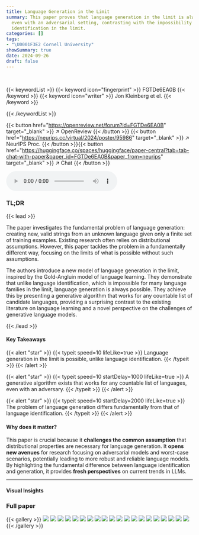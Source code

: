 ```yaml
---
title: Language Generation in the Limit
summary: This paper proves that language generation in the limit is always possible,
  even with an adversarial setting, contrasting with the impossibility of language
  identification in the limit.
categories: []
tags:
- "\U0001F3E2 Cornell University"
showSummary: true
date: 2024-09-26
draft: false
---
```


<br>

{{< keywordList >}}
{{< keyword icon="fingerprint" >}} FGTDe6EA0B {{< /keyword >}}
{{< keyword icon="writer" >}} Jon Kleinberg et el. {{< /keyword >}}
 
{{< /keywordList >}}

{{< button href="https://openreview.net/forum?id=FGTDe6EA0B" target="_blank" >}}
↗ OpenReview
{{< /button >}}
{{< button href="https://neurips.cc/virtual/2024/poster/95986" target="_blank" >}}
↗ NeurIPS Proc.
{{< /button >}}{{< button href="https://huggingface.co/spaces/huggingface/paper-central?tab=tab-chat-with-paper&paper_id=FGTDe6EA0B&paper_from=neurips" target="_blank" >}}
↗ Chat
{{< /button >}}



<audio controls>
    <source src="https://ai-paper-reviewer.com/FGTDe6EA0B/podcast.wav" type="audio/wav">
    Your browser does not support the audio element.
</audio>


### TL;DR


{{< lead >}}

The paper investigates the fundamental problem of language generation: creating new, valid strings from an unknown language given only a finite set of training examples.  Existing research often relies on distributional assumptions. However, this paper tackles the problem in a fundamentally different way, focusing on the limits of what is possible without such assumptions.

The authors introduce a new model of language generation in the limit, inspired by the Gold-Angluin model of language learning.  They demonstrate that unlike language identification, which is impossible for many language families in the limit, language generation is always possible. They achieve this by presenting a generative algorithm that works for any countable list of candidate languages, providing a surprising contrast to the existing literature on language learning and a novel perspective on the challenges of generative language models.

{{< /lead >}}


#### Key Takeaways

{{< alert "star" >}}
{{< typeit speed=10 lifeLike=true >}} Language generation in the limit is possible, unlike language identification. {{< /typeit >}}
{{< /alert >}}

{{< alert "star" >}}
{{< typeit speed=10 startDelay=1000 lifeLike=true >}} A generative algorithm exists that works for any countable list of languages, even with an adversary. {{< /typeit >}}
{{< /alert >}}

{{< alert "star" >}}
{{< typeit speed=10 startDelay=2000 lifeLike=true >}} The problem of language generation differs fundamentally from that of language identification. {{< /typeit >}}
{{< /alert >}}

#### Why does it matter?
This paper is crucial because it **challenges the common assumption** that distributional properties are necessary for language generation.  It **opens new avenues** for research focusing on adversarial models and worst-case scenarios, potentially leading to more robust and reliable language models. By highlighting the fundamental difference between language identification and generation, it provides **fresh perspectives** on current trends in LLMs.

------
#### Visual Insights







### Full paper

{{< gallery >}}
<img src="https://ai-paper-reviewer.com/FGTDe6EA0B/1.png" class="grid-w50 md:grid-w33 xl:grid-w25" />
<img src="https://ai-paper-reviewer.com/FGTDe6EA0B/2.png" class="grid-w50 md:grid-w33 xl:grid-w25" />
<img src="https://ai-paper-reviewer.com/FGTDe6EA0B/3.png" class="grid-w50 md:grid-w33 xl:grid-w25" />
<img src="https://ai-paper-reviewer.com/FGTDe6EA0B/4.png" class="grid-w50 md:grid-w33 xl:grid-w25" />
<img src="https://ai-paper-reviewer.com/FGTDe6EA0B/5.png" class="grid-w50 md:grid-w33 xl:grid-w25" />
<img src="https://ai-paper-reviewer.com/FGTDe6EA0B/6.png" class="grid-w50 md:grid-w33 xl:grid-w25" />
<img src="https://ai-paper-reviewer.com/FGTDe6EA0B/7.png" class="grid-w50 md:grid-w33 xl:grid-w25" />
<img src="https://ai-paper-reviewer.com/FGTDe6EA0B/8.png" class="grid-w50 md:grid-w33 xl:grid-w25" />
<img src="https://ai-paper-reviewer.com/FGTDe6EA0B/9.png" class="grid-w50 md:grid-w33 xl:grid-w25" />
<img src="https://ai-paper-reviewer.com/FGTDe6EA0B/10.png" class="grid-w50 md:grid-w33 xl:grid-w25" />
<img src="https://ai-paper-reviewer.com/FGTDe6EA0B/11.png" class="grid-w50 md:grid-w33 xl:grid-w25" />
<img src="https://ai-paper-reviewer.com/FGTDe6EA0B/12.png" class="grid-w50 md:grid-w33 xl:grid-w25" />
<img src="https://ai-paper-reviewer.com/FGTDe6EA0B/13.png" class="grid-w50 md:grid-w33 xl:grid-w25" />
<img src="https://ai-paper-reviewer.com/FGTDe6EA0B/14.png" class="grid-w50 md:grid-w33 xl:grid-w25" />
<img src="https://ai-paper-reviewer.com/FGTDe6EA0B/15.png" class="grid-w50 md:grid-w33 xl:grid-w25" />
<img src="https://ai-paper-reviewer.com/FGTDe6EA0B/16.png" class="grid-w50 md:grid-w33 xl:grid-w25" />
<img src="https://ai-paper-reviewer.com/FGTDe6EA0B/17.png" class="grid-w50 md:grid-w33 xl:grid-w25" />
<img src="https://ai-paper-reviewer.com/FGTDe6EA0B/18.png" class="grid-w50 md:grid-w33 xl:grid-w25" />
<img src="https://ai-paper-reviewer.com/FGTDe6EA0B/19.png" class="grid-w50 md:grid-w33 xl:grid-w25" />
<img src="https://ai-paper-reviewer.com/FGTDe6EA0B/20.png" class="grid-w50 md:grid-w33 xl:grid-w25" />
{{< /gallery >}}